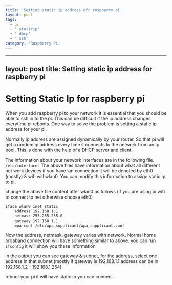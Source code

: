 ```yaml
---
title: 'Setting static ip address ofr raspberry pi'
layout: post
tags:
  - pi
  - ' staticip'
  - ' dhcp'
  - ' ssh'
category: 'Raspberry Pi'
---
```

---
layout: post
title: Setting static ip address for raspberry pi
---
# Setting Static Ip for raspberry pi

  When you add raspberry pi to your network it is essential that you should be able to ssh in to the pi.  This can be difficult if the ip address changes everytime pi reboots.  One way to solve the problem is setting a static ip address for your pi.

  Normally ip address are assigned dynamically by your router. So that pi will get a random ip address every time it connects to the network from an ip pool.  This is done with the help of a DHCP server and client.
  
  The information about your network interfaces are in the following file.
  `/etc/interfaces`
The above files have information about what all different net work devices
if you have lan connection it will be denoted by eth0 (mostly) & wifi will wlan0.  You can modify this information to assign static ip to pi.

change the above file content after wlan0 as follows (if you are using pi wifi to connect to net otherwise choose eth0)

```sh
iface wlan0 inet static
    address 192.168.1.1
    netmask 255.255.255.0
    gateway 192.168.1.1
    wpa-conf /etc/wpa_supplicant/wpa_supplicant.conf
```

Now the address, netmask, gateway varies with network.  Normal home broaband connection will have something similar to above.
you can run `ifconfig` it will show you these information 

in the output you can see gateway & subnet, for the address, select one address in that subnet (mostly if gateway is 192.168.1.1 address can be in 192.168.1.2 - 192.168.1.254)

reboot your pi it will have static ip you can connect.



